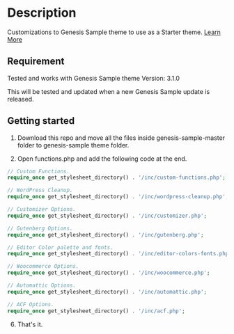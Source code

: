 # Description

Customizations to Genesis Sample theme to use as a Starter theme. [Learn More](https://bharath.blog/)

## Requirement

Tested and works with Genesis Sample theme Version: 3.1.0

This will be tested and updated when a new Genesis Sample update is released.

## Getting started

1. Download this repo and move all the files inside genesis-sample-master folder to genesis-sample theme folder.

2. Open functions.php and add the following code at the end.

```php
// Custom Functions.
require_once get_stylesheet_directory() . '/inc/custom-functions.php';

// WordPress Cleanup.
require_once get_stylesheet_directory() . '/inc/wordpress-cleanup.php';

// Customizer Options.
require_once get_stylesheet_directory() . '/inc/customizer.php';

// Gutenberg Options.
require_once get_stylesheet_directory() . '/inc/gutenberg.php';

// Editor Color palette and fonts.
require_once get_stylesheet_directory() . '/inc/editor-colors-fonts.php';

// Woocommerce Options.
require_once get_stylesheet_directory() . '/inc/woocommerce.php';

// Automattic Options.
require_once get_stylesheet_directory() . '/inc/automattic.php';

// ACF Options.
require_once get_stylesheet_directory() . '/inc/acf.php';

```

6. That's it.
